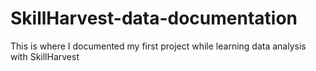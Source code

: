 # SkillHarvest-data-documentation
This is where I documented my first project while learning data analysis with SkillHarvest
